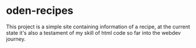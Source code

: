 # oden-recipes
This project is a simple site containing information of a recipe, at the current state it's also a testament of my skill of html code so far into the webdev journey.